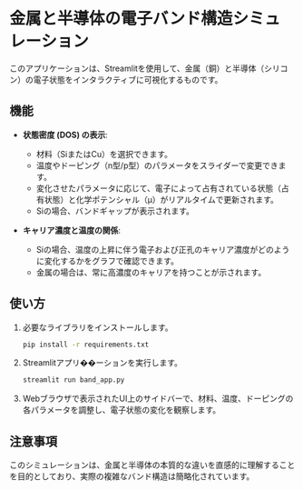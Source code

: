 # 金属と半導体の電子バンド構造シミュレーション

このアプリケーションは、Streamlitを使用して、金属（銅）と半導体（シリコン）の電子状態をインタラクティブに可視化するものです。

## 機能

- **状態密度 (DOS) の表示**:
  - 材料（SiまたはCu）を選択できます。
  - 温度やドーピング（n型/p型）のパラメータをスライダーで変更できます。
  - 変化させたパラメータに応じて、電子によって占有されている状態（占有状態）と化学ポテンシャル（μ）がリアルタイムで更新されます。
  - Siの場合、バンドギャップが表示されます。

- **キャリア濃度と温度の関係**:
  - Siの場合、温度の上昇に伴う電子および正孔のキャリア濃度がどのように変化するかをグラフで確認できます。
  - 金属の場合は、常に高濃度のキャリアを持つことが示されます。

## 使い方

1.  必要なライブラリをインストールします。
    ```bash
    pip install -r requirements.txt
    ```

2.  Streamlitアプリ��ーションを実行します。
    ```bash
    streamlit run band_app.py
    ```

3.  Webブラウザで表示されたUI上のサイドバーで、材料、温度、ドーピングの各パラメータを調整し、電子状態の変化を観察します。

## 注意事項

このシミュレーションは、金属と半導体の本質的な違いを直感的に理解することを目的としており、実際の複雑なバンド構造は簡略化されています。

